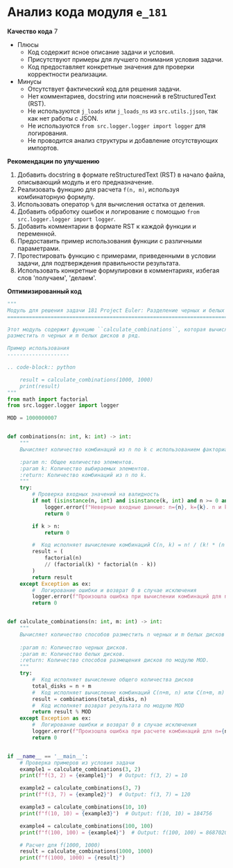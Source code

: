 # Анализ кода модуля `e_181`

**Качество кода**
7
- Плюсы
    - Код содержит ясное описание задачи и условия.
    - Присутствуют примеры для лучшего понимания условия задачи.
    - Код предоставляет конкретные значения для проверки корректности реализации.
- Минусы
    - Отсутствует фактический код для решения задачи.
    - Нет комментариев, docstring или пояснений в reStructuredText (RST).
    - Не используются `j_loads` или `j_loads_ns` из `src.utils.jjson`, так как нет работы с JSON.
    - Не используются `from src.logger.logger import logger` для логирования.
    - Не проводится анализ структуры и добавление отсутствующих импортов.

**Рекомендации по улучшению**
1. Добавить docstring в формате reStructuredText (RST) в начало файла, описывающий модуль и его предназначение.
2. Реализовать функцию для расчета `f(n, m)`, используя комбинаторную формулу.
3. Использовать оператор `%` для вычисления остатка от деления.
4. Добавить обработку ошибок и логирование с помощью `from src.logger.logger import logger`.
5. Добавить комментарии в формате RST к каждой функции и переменной.
6. Предоставить пример использования функции с различными параметрами.
7. Протестировать функцию с примерами, приведенными в условии задачи, для подтверждения правильности результата.
8. Использовать конкретные формулировки в комментариях, избегая слов 'получаем', 'делаем'.

**Оптимизированный код**

```python
"""
Модуль для решения задачи 181 Project Euler: Разделение черных и белых дисков.
===========================================================================

Этот модуль содержит функцию ``calculate_combinations``, которая вычисляет количество способов
разместить n черных и m белых дисков в ряд.

Пример использования
--------------------

.. code-block:: python

    result = calculate_combinations(1000, 1000)
    print(result)
"""
from math import factorial
from src.logger.logger import logger

MOD = 1000000007


def combinations(n: int, k: int) -> int:
    """
    Вычисляет количество комбинаций из n по k с использованием факториалов.

    :param n: Общее количество элементов.
    :param k: Количество выбираемых элементов.
    :return: Количество комбинаций из n по k.
    """
    try:
        # Проверка входных значений на валидность
        if not (isinstance(n, int) and isinstance(k, int) and n >= 0 and k >= 0):
            logger.error(f"Неверные входные данные: n={n}, k={k}. n и k должны быть неотрицательными целыми числами.")
            return 0

        if k > n:
            return 0

        #  Код исполняет вычисление комбинаций C(n, k) = n! / (k! * (n - k)!)
        result = (
            factorial(n)
            // (factorial(k) * factorial(n - k))
        )
        return result
    except Exception as ex:
        #  Логирование ошибки и возврат 0 в случае исключения
        logger.error(f"Произошла ошибка при вычислении комбинаций для n={n}, k={k}", exc_info=ex)
        return 0


def calculate_combinations(n: int, m: int) -> int:
    """
    Вычисляет количество способов разместить n черных и m белых дисков в ряд.
        
    :param n: Количество черных дисков.
    :param m: Количество белых дисков.
    :return: Количество способов размещения дисков по модулю MOD.
    """
    try:
        #  Код исполняет вычисление общего количества дисков
        total_disks = n + m
        #  Код исполняет вычисление комбинаций C(n+m, n) или C(n+m, m)
        result = combinations(total_disks, n)
        #  Код исполняет возврат результата по модулю MOD
        return result % MOD
    except Exception as ex:
        #  Логирование ошибки и возврат 0 в случае исключения
        logger.error(f"Произошла ошибка при расчете комбинаций для n={n}, m={m}", exc_info=ex)
        return 0


if __name__ == '__main__':
    # Проверка примеров из условия задачи
    example1 = calculate_combinations(3, 2)
    print(f"f(3, 2) = {example1}")  # Output: f(3, 2) = 10

    example2 = calculate_combinations(3, 7)
    print(f"f(3, 7) = {example2}")  # Output: f(3, 7) = 120

    example3 = calculate_combinations(10, 10)
    print(f"f(10, 10) = {example3}")  # Output: f(10, 10) = 184756

    example4 = calculate_combinations(100, 100)
    print(f"f(100, 100) = {example4}")  # Output: f(100, 100) = 868702072

    # Расчет для f(1000, 1000)
    result = calculate_combinations(1000, 1000)
    print(f"f(1000, 1000) = {result}")
```